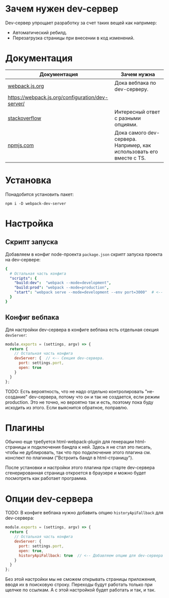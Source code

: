 # Зачем нужен dev-сервер

Dev-сервер упрощает разработку за счет таких вещей как например:

* Автоматический ребилд.
* Перезагрузка страницы при внесении в код изменений.

# Документация

| Документация                                                 | Зачем нужна                                                  |
| ------------------------------------------------------------ | ------------------------------------------------------------ |
| [webpack.js.org](https://webpack.js.org/guides/development/#using-webpack-dev-server) | Дока вебпака по dev-серверу.                                 |
| https://webpack.js.org/configuration/dev-server/             |                                                              |
| [stackoverflow](https://stackoverflow.com/a/47302958/23146485) | Интересный ответ с разными опциями.                          |
| [npmjs.com](https://www.npmjs.com/package/webpack-dev-server) | Дока самого dev-сервера. Например, как использовать его вместе с TS. |

# Установка

Понадобится установить пакет:

```
npm i -D webpack-dev-server
```

# Настройка

## Скрипт запуска

Добавляем в конфиг node-проекта `package.json` скрипт запуска проекта на dev-сервере:

```yaml
{
  # Остальная часть конфига
  "scripts": {
    "build:dev":  "webpack --mode=development",
    "build:prod": "webpack --mode=production",
    "start": "webpack serve --mode=development --env port=3000"  # <-- Скрипт запуска dev-сервера.
  }
}

```

## Конфиг вебпака

Для настройки dev-сервера в конфиге вебпака есть отдельная секция `devServer`:

```javascript
module.exports = (settings, argv) => {
  return {
    // Остальная часть конфига
    devServer: {  // <-- Секция dev-сервера.
      port: settings.port,
      open: true
    }
  }
};
```

TODO: Есть вероятность, что не надо отдельно контролировать "не-создание" dev-сервера, потому что он и так не создается, если режим production. Это не точно, но вероятно так и есть, поэтому пока буду исходить из этого. Если выяснится обратное, поправлю.

# Плагины

Обычно еще требуется html-webpack-plugin для генерации html-страницы и подключения бандла к ней. Здесь я не стал это писать, чтобы не дублировать, так что про подключение этого плагина см. конспект по плагинам ("Встроить бандл в html-страницу").

После установки и настройки этого плагина при старте dev-сервера сгенерированная страница откроется в браузере и можно будет посмотреть как работает программа.

# Опции dev-сервера

TODO: В конфиге вебпака нужно добавить опцию `historyApiFallback` для dev-сервера:

```javascript
module.exports = (settings, argv) => {
  return {
    // Остальная часть конфига
    devServer: {
      port: settings.port,
      open: true,
      historyApiFallback: true  // <-- Добавляем опцию для dev-сервера
    }
  }
};
```

Без этой настройки мы не сможем открывать страницы приложения, вводя их в поисковую строку. Переходы будут работать только при щелчке по ссылкам. А с этой настройкой будет работать и так, и так.